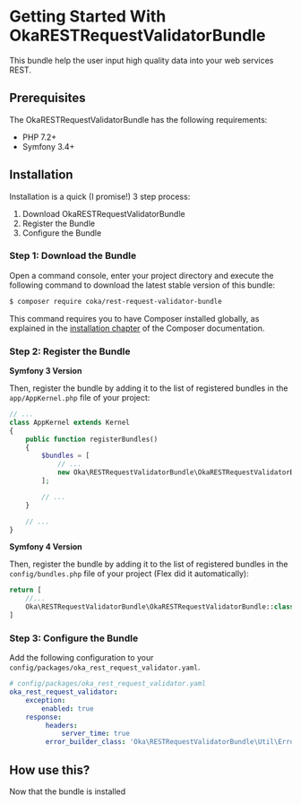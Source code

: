 # Getting Started With OkaRESTRequestValidatorBundle

This bundle help the user input high quality data into your web services REST.

## Prerequisites

The OkaRESTRequestValidatorBundle has the following requirements:

 - PHP 7.2+
 - Symfony 3.4+

## Installation

Installation is a quick (I promise!) 3 step process:

1. Download OkaRESTRequestValidatorBundle
2. Register the Bundle
3. Configure the Bundle

### Step 1: Download the Bundle

Open a command console, enter your project directory and execute the
following command to download the latest stable version of this bundle:

```bash
$ composer require coka/rest-request-validator-bundle
```

This command requires you to have Composer installed globally, as explained
in the [installation chapter](https://getcomposer.org/doc/00-intro.md)
of the Composer documentation.

### Step 2: Register the Bundle

**Symfony 3 Version**

Then, register the bundle by adding it to the list of registered bundles
in the `app/AppKernel.php` file of your project:

```php
// ...
class AppKernel extends Kernel
{
    public function registerBundles()
    {
        $bundles = [
            // ...
            new Oka\RESTRequestValidatorBundle\OkaRESTRequestValidatorBundle(),
        ];

        // ...
    }

    // ...
}
```

**Symfony 4 Version**

Then, register the bundle by adding it to the list of registered bundles
in the `config/bundles.php` file of your project (Flex did it automatically):

```php
return [
    //...
    Oka\RESTRequestValidatorBundle\OkaRESTRequestValidatorBundle::class => ['all' => true],
]
```

### Step 3: Configure the Bundle

Add the following configuration to your `config/packages/oka_rest_request_validator.yaml`.

``` yaml
# config/packages/oka_rest_request_validator.yaml
oka_rest_request_validator:
    exception:
        enabled: true
    response:
	     headers:
	         server_time: true
	     error_builder_class: 'Oka\RESTRequestValidatorBundle\Util\ErrorResponseBuilder'
```

## How use this?

Now that the bundle is installed
